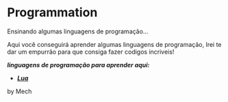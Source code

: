 # Programmation
Ensinando algumas linguagens de programação...

Aqui você conseguirá aprender algumas linguagens de programação, 
Irei te dar um empurrão para que consiga fazer codigos incriveis!

***linguagens de programação para aprender aqui:***

* ***[Lua](https://github.com/MechOfc/Programmation/tree/main/Lua)***

by Mech

